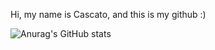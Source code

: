 Hi, my name is Cascato, and this is my github :)


![Anurag's GitHub stats](https://github-readme-stats.vercel.app/api?username=Cascato&show_icons=true&theme=dracula)

